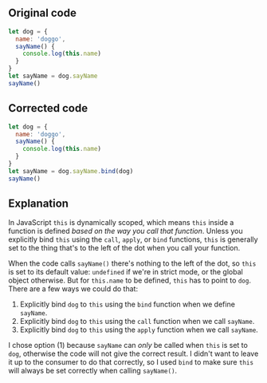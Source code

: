 ## Original code

```js
let dog = {
  name: 'doggo',
  sayName() {
    console.log(this.name)
  }
}
let sayName = dog.sayName
sayName()
```

## Corrected code

```js
let dog = {
  name: 'doggo',
  sayName() {
    console.log(this.name)
  }
}
let sayName = dog.sayName.bind(dog)
sayName()
```

## Explanation

In JavaScript `this` is dynamically scoped, which means `this` inside a function is defined *based on the way you call that function*. Unless you explicitly bind `this` using the `call`, `apply`, or `bind` functions, `this` is generally set to the thing that's to the left of the dot when you call your function.

When the code calls `sayName()` there's nothing to the left of the dot, so `this` is set to its default value: `undefined` if we're in strict mode, or the global object otherwise. But for `this.name` to be defined, `this` has to point to `dog`. There are a few ways we could do that:

1. Explicitly bind `dog` to `this` using the `bind` function when we define `sayName`.
2. Explicitly bind `dog` to `this` using the `call` function when we call `sayName`.
3. Explicitly bind `dog` to `this` using the `apply` function when we call `sayName`.

I chose option (1) because `sayName` can *only* be called when `this` is set to `dog`, otherwise the code will not give the correct result. I didn't want to leave it up to the consumer to do that correctly, so I used `bind` to make sure `this` will always be set correctly when calling `sayName()`.
